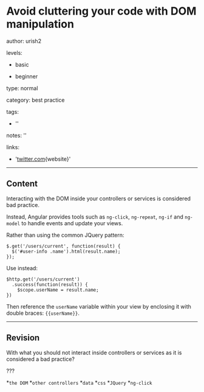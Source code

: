 # Avoid cluttering your code with DOM manipulation
author: urish2

levels:

  - basic

  - beginner

type: normal

category: best practice

tags:

  - ''

notes: ''

links:

  - '[twitter.com](http://twitter.com/urishaked){website}'

---
## Content

Interacting with the DOM inside your controllers or services is considered bad practice.

Instead, Angular provides tools such as `ng-click`, `ng-repeat`, `ng-if` and `ng-model` to handle events and update your views.

Rather than using the common JQuery pattern:

```
$.get('/users/current', function(result) {
  $('#user-info .name').html(result.name);
});
```

Use instead:

```
$http.get('/users/current')
  .success(function(result)) {
    $scope.userName = result.name;
})
```

Then reference the `userName` variable within your view by enclosing it with double braces: `{{userName}}`.

---
## Revision

With what you should not interact inside controllers or services as it is considered a bad practice?

???

*`the DOM`
*`other controllers`
*`data`
*`css`
*`JQuery`
*`ng-click`
